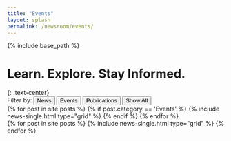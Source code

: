 ```yaml
---
title: "Events"
layout: splash
permalink: /newsroom/events/
---
```


{% include base_path %}


<h1 class="page__title">Learn. Explore. Stay Informed.</h1>
{: .text-center}


<div class="button-group filters-button-group">
  <label>Filter by: </label>  
  <button class="btn btn--inverse btn--news" data-filter="item-news">News</button>
  <button class="btn btn--inverse btn--events is-checked" data-filter="item-events">Events</button>
  <button class="btn btn--inverse btn--publications" data-filter="item-publications">Publications</button>
  <button class="btn btn--inverse btn--reset" data-filter="*">Show All</button>
</div>


<div class="grid__wrapper">
  {% for post in site.posts %}
  {% if post.category == 'Events' %}
  {% include news-single.html type="grid" %}
  {% endif %}
  {% endfor %}
</div>

<div class="hidden" id="grid__full">
  {% for post in site.posts %}
  {% include news-single.html type="grid" %}
  {% endfor %}
</div>
